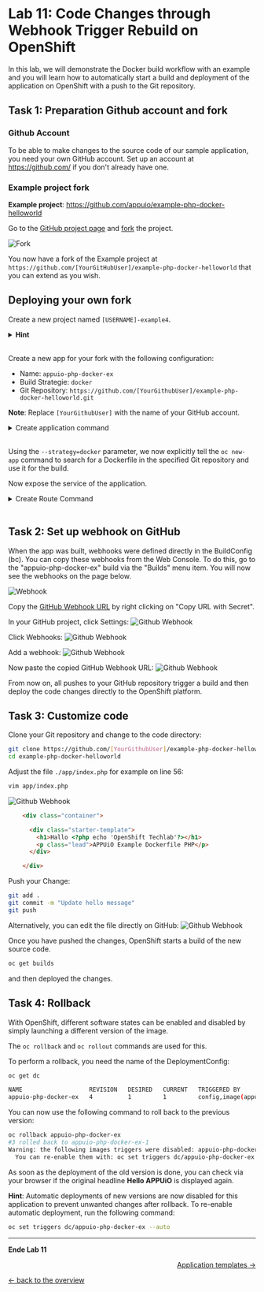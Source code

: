 # Lab 11: Code Changes through Webhook Trigger Rebuild on OpenShift

In this lab, we will demonstrate the Docker build workflow with an example and you will learn how to automatically start a build and deployment of the application on OpenShift with a push to the Git repository.


## Task 1: Preparation Github account and fork

### Github Account

To be able to make changes to the source code of our sample application, you need your own GitHub account.
Set up an account at <https://github.com/> if you don't already have one.


### Example project fork

__Example project__: <https://github.com/appuio/example-php-docker-helloworld>

Go to the [GitHub project page](https://github.com/appuio/example-php-docker-helloworld) and [fork](https://help.github.com/articles/fork-a-repo/) the project.

![Fork](../images/lab_09_fork_example.png)

You now have a fork of the Example project at `https://github.com/[YourGitHubUser]/example-php-docker-helloworld` that you can extend as you wish.


## Deploying your own fork

Create a new project named `[USERNAME]-example4`.

<details><summary><b>Hint</b></summary>oc new-project [USERNAME]-example4</details><br/>

Create a new app for your fork with the following configuration:

* Name: `appuio-php-docker-ex`
* Build Strategie: `docker`
* Git Repository: `https://github.com/[YourGithubUser]/example-php-docker-helloworld.git`

__Note__:
Replace `[YourGithubUser]` with the name of your GitHub account.

<details>
  <summary>Create application command</summary>
  oc new-app --as-deployment-config https://github.com/[YourGithubUser]/example-php-docker-helloworld.git --strategy=docker --name=appuio-php-docker-ex
</details><br/>

Using the `--strategy=docker` parameter, we now explicitly tell the `oc new-app` command to search for a Dockerfile in the specified Git repository and use it for the build.

Now expose the service of the application.

<details><summary>Create Route Command</summary>oc create route edge --service=appuio-php-docker-ex</details><br/>


## Task 2: Set up webhook on GitHub

When the app was built, webhooks were defined directly in the BuildConfig (bc).
You can copy these webhooks from the Web Console.
To do this, go to the "appuio-php-docker-ex" build via the "Builds" menu item.
You will now see the webhooks on the page below.

![Webhook](../images/lab_09_webhook_ocp4.png)

Copy the [GitHub Webhook URL](https://developer.github.com/webhooks/) by right clicking on "Copy URL with Secret".

In your GitHub project, click Settings:
![Github Webhook](../images/lab_09_webhook_github1.png)

Click Webhooks:
![Github Webhook](../images/lab_09_webhook_github2.png)

Add a webhook:
![Github Webhook](../images/lab_09_webhook_github3.png)

Now paste the copied GitHub Webhook URL:
![Github Webhook](../images/lab_09_webhook_github4.png)

From now on, all pushes to your GitHub repository trigger a build and then deploy the code changes directly to the OpenShift platform.


## Task 3: Customize code

Clone your Git repository and change to the code directory:

```bash
git clone https://github.com/[YourGithubUser]/example-php-docker-helloworld.git
cd example-php-docker-helloworld
```

Adjust the file `./app/index.php` for example on line 56:

```bash
vim app/index.php
```

![Github Webhook](../images/lab_09_codechange1.png)

```html
    <div class="container">

      <div class="starter-template">
        <h1>Hallo <?php echo 'OpenShift Techlab'?></h1>
        <p class="lead">APPUiO Example Dockerfile PHP</p>
      </div>

    </div>
```

Push your Change:

```bash
git add .
git commit -m "Update hello message"
git push
```

Alternatively, you can edit the file directly on GitHub:
![Github Webhook](../images/lab_09_edit_on_github.png)

Once you have pushed the changes, OpenShift starts a build of the new source code.

```bash
oc get builds
```

and then deployed the changes.

## Task 4: Rollback

With OpenShift, different software states can be enabled and disabled by simply launching a different version of the image.

The `oc rollback` and `oc rollout` commands are used for this.

To perform a rollback, you need the name of the DeploymentConfig:

```bash
oc get dc

NAME                   REVISION   DESIRED   CURRENT   TRIGGERED BY
appuio-php-docker-ex   4          1         1         config,image(appuio-php-docker-ex:latest)
```

You can now use the following command to roll back to the previous version:

```bash
oc rollback appuio-php-docker-ex
#3 rolled back to appuio-php-docker-ex-1
Warning: the following images triggers were disabled: appuio-php-docker-ex:latest
  You can re-enable them with: oc set triggers dc/appuio-php-docker-ex --auto
```

As soon as the deployment of the old version is done, you can check via your browser if the original headline __Hello APPUiO__ is displayed again.

__Hint__:
Automatic deployments of new versions are now disabled for this application to prevent unwanted changes after rollback. To re-enable automatic deployment, run the following command:

```bash
oc set triggers dc/appuio-php-docker-ex --auto
```

---

__Ende Lab 11__

<p width="100px" align="right"><a href="12_template.md">Application templates →</a></p>

[← back to the overview](../README.md)
